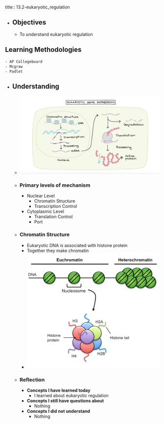 title:: 13.2-eukaryotic_regulation

- ## Objectives
	- To understand eukaryotic regulation
## Learning Methodologies
	- AP Collegeboard
	- Mcgraw
	- Padlet
- ## Understanding
	- ![image.png](../assets/image_1653933442585_0.png)
	- ### Primary levels of mechanism
		- Nuclear Level
			- Chromatin Structure
			- Transcription Control
		- Cytoplasmic Level
			- Translation Control
			- Port
	- ### Chromatin Structure
		- Eukaryotic DNA is associated with histone protein
		- Together they make chromatin
		- ![image.png](../assets/image_1653933406472_0.png)
	- ### Reflection
		- **Concepts I have learned today**
			- I learned about eukaryotic regulation
		- **Concepts I still have questions about**
			- Nothing
		- **Concepts I did not understand**
			- Nothing